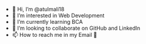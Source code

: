 - 👋 Hi, I’m @atulmali18
- 👀 I’m interested in Web Development 
- 🌱 I’m currently learning BCA
- 💞️ I’m looking to collaborate on GitHub and LinkedIn 
- 📫 How to reach me in my Email 📨

<!---
atulmali18/atulmali18 is a ✨ special ✨ repository because its `README.md` (this file) appears on your GitHub profile.
You can click the Preview link to take a look at your changes.
--->

